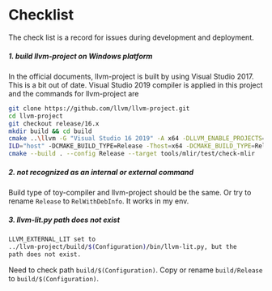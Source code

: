 # Checklist

The check list is a record for issues during development and deployment.

##### 1. build llvm-project on Windows platform
In the official documents, llvm-project is built by using Visual Studio 2017. This is a bit out of date. Visual Studio 
2019 compiler is applied in this project and the commands for llvm-project are
```bash
git clone https://github.com/llvm/llvm-project.git
cd llvm-project
git checkout release/16.x
mkdir build && cd build
cmake ..\llvm -G "Visual Studio 16 2019" -A x64 -DLLVM_ENABLE_PROJECTS=mlir -DLLVM_BUILD_EXAMPLES=ON -DLLVM_TARGETS_TO_BU
ILD="host" -DCMAKE_BUILD_TYPE=Release -Thost=x64 -DCMAKE_BUILD_TYPE=Release -DLLVM_ENABLE_ASSERTIONS=ON
cmake --build . --config Release --target tools/mlir/test/check-mlir
```

##### 2. not recognized as an internal or external command
Build type of toy-compiler and llvm-project should be the same. Or try to rename `Release` to `RelWithDebInfo`. It works
in my env.

##### 3. llvm-lit.py path does not exist
```bash
LLVM_EXTERNAL_LIT set to
../llvm-project/build/$(Configuration)/bin/llvm-lit.py, but the
path does not exist.
```
Need to check path `build/$(Configuration)`. Copy or rename `build/Release` to `build/$(Configuration)`.
